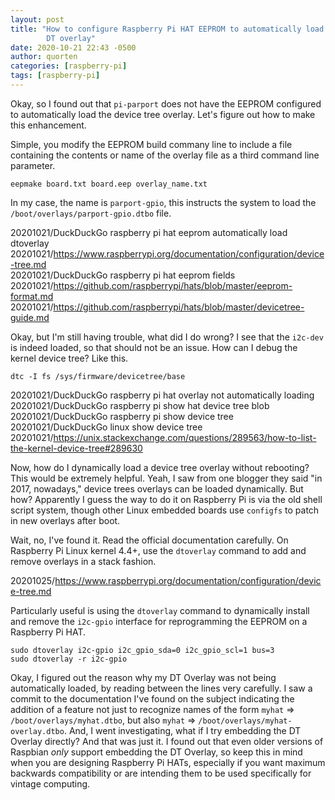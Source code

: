 ```yaml
---
layout: post
title: "How to configure Raspberry Pi HAT EEPROM to automatically load
        DT overlay"
date: 2020-10-21 22:43 -0500
author: quorten
categories: [raspberry-pi]
tags: [raspberry-pi]
---
```


Okay, so I found out that `pi-parport` does not have the EEPROM
configured to automatically load the device tree overlay.  Let's
figure out how to make this enhancement.

Simple, you modify the EEPROM build commany line to include a file
containing the contents or name of the overlay file as a third command
line parameter.

```
eepmake board.txt board.eep overlay_name.txt
```

In my case, the name is `parport-gpio`, this instructs the system to
load the `/boot/overlays/parport-gpio.dtbo` file.

20201021/DuckDuckGo raspberry pi hat eeprom automatically load dtoverlay  
20201021/https://www.raspberrypi.org/documentation/configuration/device-tree.md  
20201021/DuckDuckGo raspberry pi hat eeprom fields  
20201021/https://github.com/raspberrypi/hats/blob/master/eeprom-format.md  
20201021/https://github.com/raspberrypi/hats/blob/master/devicetree-guide.md

Okay, but I'm still having trouble, what did I do wrong?  I see that
the `i2c-dev` is indeed loaded, so that should not be an issue.  How
can I debug the kernel device tree?  Like this.

<!-- more -->

```
dtc -I fs /sys/firmware/devicetree/base
```

<!-- more -->

20201021/DuckDuckGo raspberry pi hat overlay not automatically loading  
20201021/DuckDuckGo raspberry pi show hat device tree blob  
20201021/DuckDuckGo raspberry pi show device tree  
20201021/DuckDuckGo linux show device tree  
20201021/https://unix.stackexchange.com/questions/289563/how-to-list-the-kernel-device-tree#289630

Now, how do I dynamically load a device tree overlay without
rebooting?  This would be extremely helpful.  Yeah, I saw from one
blogger they said "in 2017, nowadays," device trees overlays can be
loaded dynamically.  But how?  Apparently I guess the way to do it on
Raspberry Pi is via the old shell script system, though other Linux
embedded boards use `configfs` to patch in new overlays after boot.

Wait, no, I've found it.  Read the official documentation carefully.
On Raspberry Pi Linux kernel 4.4+, use the `dtoverlay` command to add
and remove overlays in a stack fashion.

20201025/https://www.raspberrypi.org/documentation/configuration/device-tree.md

Particularly useful is using the `dtoverlay` command to dynamically
install and remove the `i2c-gpio` interface for reprogramming the
EEPROM on a Raspberry Pi HAT.

```
sudo dtoverlay i2c-gpio i2c_gpio_sda=0 i2c_gpio_scl=1 bus=3
sudo dtoverlay -r i2c-gpio
```

Okay, I figured out the reason why my DT Overlay was not being
automatically loaded, by reading between the lines very carefully.  I
saw a commit to the documentation I've found on the subject indicating
the addition of a feature not just to recognize names of the form
`myhat` => `/boot/overlays/myhat.dtbo`, but also `myhat` =>
`/boot/overlays/myhat-overlay.dtbo`.  And, I went investigating, what
if I try embedding the DT Overlay directly?  And that was just it.  I
found out that even older versions of Raspbian _only_ support
embedding the DT Overlay, so keep this in mind when you are designing
Raspberry Pi HATs, especially if you want maximum backwards
compatibility or are intending them to be used specifically for
vintage computing.

